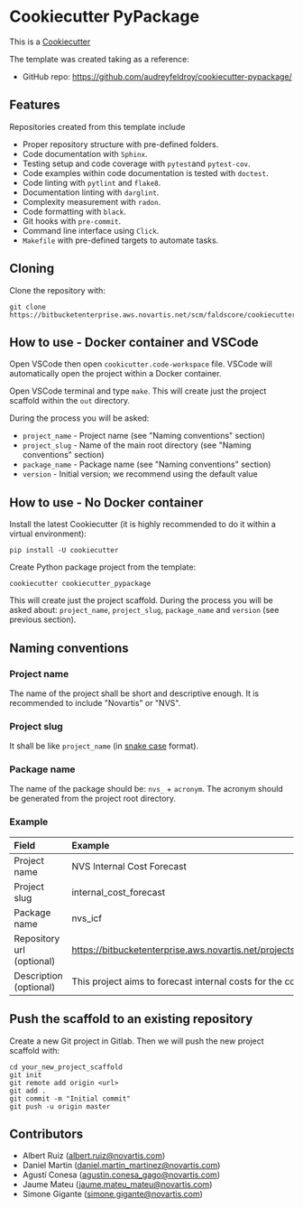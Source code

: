 # Cookiecutter PyPackage

This is a [Cookiecutter](https://github.com/cookiecutter/cookiecutter)

The template was created taking as a reference:

* GitHub repo: https://github.com/audreyfeldroy/cookiecutter-pypackage/

## Features

Repositories created from this template include

* Proper repository structure with pre-defined folders.
* Code documentation with `Sphinx`.
* Testing setup and code coverage with `pytest`and `pytest-cov`.
* Code examples within code documentation is tested with `doctest`.
* Code linting with `pytlint` and `flake8`.
* Documentation linting with `darglint`.
* Complexity measurement with `radon`.
* Code formatting with `black`.
* Git hooks with `pre-commit`.
* Command line interface using `Click`.
* `Makefile` with pre-defined targets to automate tasks.

## Cloning

Clone the repository with:

```shell
git clone https://bitbucketenterprise.aws.novartis.net/scm/faldscore/cookiecutter_pypackage.git
```

## How to use - Docker container and VSCode

Open VSCode then open `cookicutter.code-workspace` file. VSCode will automatically open the project within a Docker container.

Open VSCode terminal and type `make`. This will create just the project scaffold within the `out` directory.

During the process you will be asked:

* `project_name` - Project name (see "Naming conventions" section)
* `project_slug` - Name of the main root directory (see "Naming conventions" section)
* `package_name` - Package name (see "Naming conventions" section)
* `version` - Initial version; we recommend using the default value

## How to use - No Docker container

Install the latest Cookiecutter (it is highly recommended to do it within a virtual environment):

```shell
pip install -U cookiecutter
```

Create Python package project from the template:

```shell
cookiecutter cookiecutter_pypackage
```

 This will create just the project scaffold. During the process you will be asked about: `project_name`, `project_slug`, `package_name` and `version` (see previous section).

## Naming conventions

### Project name

The name of the project shall be short and descriptive enough. It is recommended to include "Novartis" or "NVS".

### Project slug

It shall be like `project_name` (in [snake case](https://en.wikipedia.org/wiki/Snake_case) format).

### Package name

The name of the package should be: `nvs_` + `acronym`. The acronym should be generated from the project root directory.

### Example

|    Field                  |          Example                                                                               |
| :------------------------ | :--------------------------------------------------------------------------------------------- |
| Project name              | NVS Internal Cost Forecast                                                                     |
| Project slug              | internal_cost_forecast                                                                         |
| Package name              | nvs_icf                                                                                        |
| Repository url (optional) | https://bitbucketenterprise.aws.novartis.net/projects/NVSICF/repos/internal_cost_forecast/.git |
| Description (optional)    | This project aims to forecast internal costs for the company                                   |

## Push the scaffold to an existing repository

Create a new Git project in Gitlab. Then we will push the new project scaffold with:

```shell
cd your_new_project_scaffold
git init
git remote add origin <url>
git add .
git commit -m "Initial commit"
git push -u origin master
```

## Contributors
- Albert Ruiz ([albert.ruiz@novartis.com](mailto:albert.ruiz@novartis.com))
- Daniel Martin ([daniel.martin_martinez@novartis.com](mailto:daniel.martin_martinez@novartis.com))
- Agustí Conesa ([agustin.conesa_gago@novartis.com](mailto:agustin.conesa_gago@novartis.com))
- Jaume Mateu ([jaume.mateu_mateu@novartis.com](mailto:jaume.mateu_mateu@novartis.com))
- Simone Gigante ([simone.gigante@novartis.com](mailto:simone.gigante@novartis.com))
